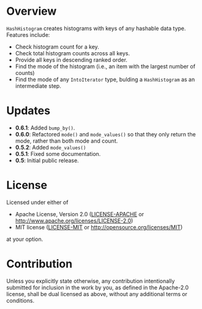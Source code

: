 # Overview

`HashHistogram` creates histograms with keys of any hashable data type. Features include:

* Check histogram count for a key.
* Check total histogram counts across all keys.
* Provide all keys in descending ranked order.
* Find the mode of the histogram (i.e., an item with the largest number of counts)
* Find the mode of any `IntoIterator` type, bulding a `HashHistogram` as an intermediate step.

# Updates
* **0.6.1**: Added `bump_by()`.
* **0.6.0**: Refactored `mode()` and `mode_values()` so that they only return the mode, rather than both mode and count.
* **0.5.2**: Added `mode_values()`
* **0.5.1**: Fixed some documentation.
* **0.5**: Initial public release.

# License

Licensed under either of

* Apache License, Version 2.0
  ([LICENSE-APACHE](LICENSE-APACHE) or http://www.apache.org/licenses/LICENSE-2.0)
* MIT license
  ([LICENSE-MIT](LICENSE-MIT) or http://opensource.org/licenses/MIT)

at your option.

# Contribution

Unless you explicitly state otherwise, any contribution intentionally submitted
for inclusion in the work by you, as defined in the Apache-2.0 license, shall be
dual licensed as above, without any additional terms or conditions.